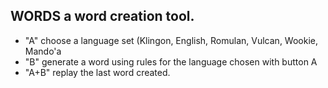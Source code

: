 ## WORDS a word creation tool.

* "A" choose a language set (Klingon, English, Romulan, Vulcan, Wookie, Mando'a
* "B" generate a word using rules for the language chosen with button A
* "A+B" replay the last word created.
